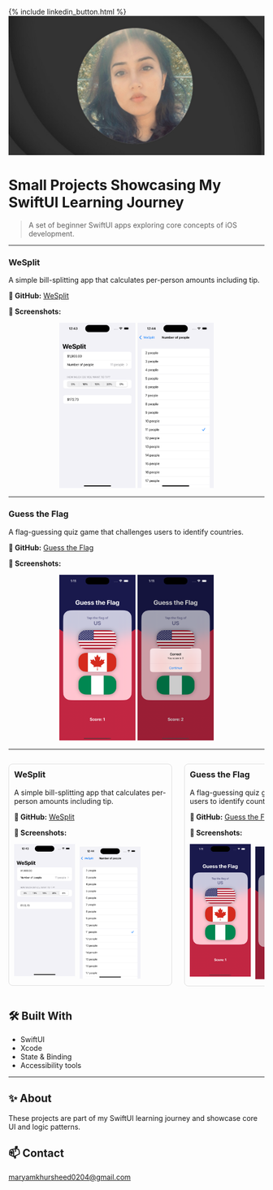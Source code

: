 
{% include linkedin_button.html %}
<img src="assets/maryam-photo.jpg" alt="Maryam Khursheed">
# Small Projects Showcasing My SwiftUI Learning Journey
> A set of beginner SwiftUI apps exploring core concepts of iOS development.

---

### WeSplit  
A simple bill-splitting app that calculates per-person amounts including tip.

**🔗 GitHub:** [WeSplit](https://github.com/dev-maryamkhursheed/WeSplit)

**📸 Screenshots:** 

<p align="center">
  <img src="https://raw.githubusercontent.com/dev-maryamkhursheed/WeSplit/main/Screenshots/1.png" width="150" alt="Screenshot 1">
  <img src="https://raw.githubusercontent.com/dev-maryamkhursheed/WeSplit/main/Screenshots/2.png" width="150" alt="Screenshot 2">
</p>

---

### Guess the Flag  
A flag-guessing quiz game that challenges users to identify countries.

**🔗 GitHub:** [Guess the Flag](https://github.com/yourusername/guess-the-flag)

**📸 Screenshots:**  
<p align="center">
  <img src="https://raw.githubusercontent.com/dev-maryamkhursheed/guess-the-flag-app/main/Screenshots/1.png" width="150" alt="Screenshot 1">
  <img src="https://raw.githubusercontent.com/dev-maryamkhursheed/guess-the-flag-app/main/Screenshots/2.png" width="150" alt="Screenshot 2">
</p>

---



<div style="overflow-x: auto; white-space: nowrap; padding: 1em 0;">

  <!-- App 1: WeSplit -->
  <div style="
    display: inline-block;
    width: 300px;
    vertical-align: top;
    margin-right: 20px;
    border: 1px solid #ddd;
    padding: 10px;
    border-radius: 8px;
    white-space: normal;
    word-wrap: break-word;
    overflow: hidden;
  ">
    <h3 style="margin-top: 0;">WeSplit</h3>
    <p>A simple bill-splitting app that calculates per-person amounts including tip.</p>
    <p><strong>🔗 GitHub:</strong> <a href="https://github.com/dev-maryamkhursheed/WeSplit">WeSplit</a></p>
    <p><strong>📸 Screenshots:</strong></p>
    <img src="https://raw.githubusercontent.com/dev-maryamkhursheed/WeSplit/main/Screenshots/1.png" width="120" style="margin-right: 5px; margin-bottom: 5px;" alt="WeSplit Screenshot 1">
    <img src="https://raw.githubusercontent.com/dev-maryamkhursheed/WeSplit/main/Screenshots/2.png" width="120" alt="WeSplit Screenshot 2">
  </div>

  <!-- App 2: Guess the Flag -->
  <div style="
    display: inline-block;
    width: 300px;
    vertical-align: top;
    margin-right: 20px;
    border: 1px solid #ddd;
    padding: 10px;
    border-radius: 8px;
    white-space: normal;
    word-wrap: break-word;
    overflow: hidden;
  ">
    <h3 style="margin-top: 0;">Guess the Flag</h3>
    <p>A flag-guessing quiz game that challenges users to identify countries.</p>
    <p><strong>🔗 GitHub:</strong> <a href="https://github.com/dev-maryamkhursheed/guess-the-flag-app">Guess the Flag</a></p>
    <p><strong>📸 Screenshots:</strong></p>
    <img src="https://raw.githubusercontent.com/dev-maryamkhursheed/guess-the-flag-app/main/Screenshots/1.png" width="120" style="margin-right: 5px; margin-bottom: 5px;" alt="Flag Screenshot 1">
    <img src="https://raw.githubusercontent.com/dev-maryamkhursheed/guess-the-flag-app/main/Screenshots/2.png" width="120" alt="Flag Screenshot 2">
  </div>

</div>




## 🛠️ Built With

- SwiftUI
- Xcode
- State & Binding
- Accessibility tools
---

## ✨ About
These projects are part of my SwiftUI learning journey and showcase core UI and logic patterns.





## 📫 Contact
maryamkhursheed0204@gmail.com

